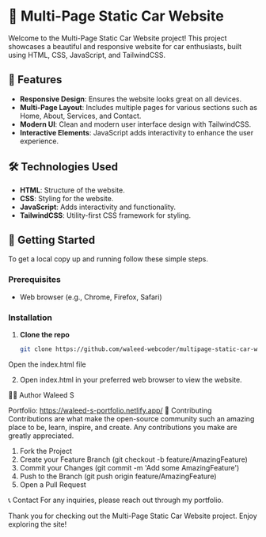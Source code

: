 # 🚗 Multi-Page Static Car Website

Welcome to the Multi-Page Static Car Website project! This project showcases a beautiful and responsive website for car enthusiasts, built using HTML, CSS, JavaScript, and TailwindCSS.

## 🌟 Features

- **Responsive Design**: Ensures the website looks great on all devices.
- **Multi-Page Layout**: Includes multiple pages for various sections such as Home, About, Services, and Contact.
- **Modern UI**: Clean and modern user interface design with TailwindCSS.
- **Interactive Elements**: JavaScript adds interactivity to enhance the user experience.

## 🛠️ Technologies Used

- **HTML**: Structure of the website.
- **CSS**: Styling for the website.
- **JavaScript**: Adds interactivity and functionality.
- **TailwindCSS**: Utility-first CSS framework for styling.

## 🚀 Getting Started

To get a local copy up and running follow these simple steps.

### Prerequisites

- Web browser (e.g., Chrome, Firefox, Safari)

### Installation

1. **Clone the repo**

   ```sh
   git clone https://github.com/waleed-webcoder/multipage-static-car-website.git
Open the index.html file

2. Open index.html in your preferred web browser to view the website.

👨‍💻 Author
Waleed S

Portfolio: https://waleed-s-portfolio.netlify.app/
🤝 Contributing
Contributions are what make the open-source community such an amazing place to be, learn, inspire, and create. Any contributions you make are greatly appreciated.

1. Fork the Project
2. Create your Feature Branch (git checkout -b feature/AmazingFeature)
3. Commit your Changes (git commit -m 'Add some AmazingFeature')
4. Push to the Branch (git push origin feature/AmazingFeature)
5. Open a Pull Request

📞 Contact
For any inquiries, please reach out through my portfolio.

Thank you for checking out the Multi-Page Static Car Website project. Enjoy exploring the site!